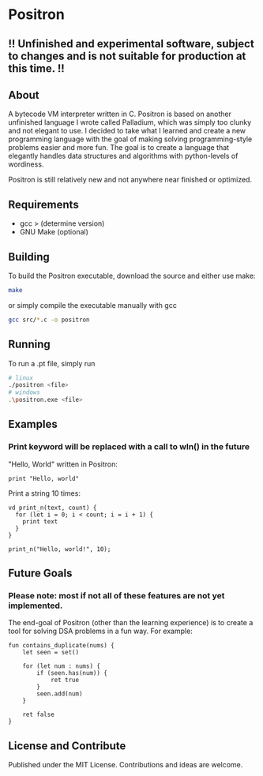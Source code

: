 # Positron

## !! Unfinished and experimental software, subject to changes and is not suitable for production at this time. !!

## About
A bytecode VM interpreter written in C. Positron is based on another unfinished language I wrote called Palladium, which was simply too clunky and not elegant to use. I decided to take what I learned and create a new programming language with the goal of making solving programming-style problems easier and more fun. The goal is to create a language that elegantly handles data structures and algorithms with python-levels of wordiness.

Positron is still relatively new and not anywhere near finished or optimized.

## Requirements
- gcc > (determine version)
- GNU Make (optional)

## Building
To build the Positron executable, download the source and either use make:
```sh
make
```
or simply compile the executable manually with gcc
```sh
gcc src/*.c -o positron
```

## Running
To run a .pt file, simply run
```sh
# linux
./positron <file>
# windows
.\positron.exe <file>
```

## Examples
### Print keyword will be replaced with a call to wln() in the future
"Hello, World" written in Positron:
```
print "Hello, world"
```
Print a string 10 times:
```
vd print_n(text, count) {
  for (let i = 0; i < count; i = i + 1) {
    print text
  }
}

print_n("Hello, world!", 10);
```

## Future Goals
### Please note: most if not all of these features are not yet implemented.
The end-goal of Positron (other than the learning experience) is to create a tool for solving DSA problems in a fun way. For example:
```
fun contains_duplicate(nums) {
    let seen = set()

    for (let num : nums) {
        if (seen.has(num)) {
            ret true
        }
        seen.add(num)
    }

    ret false
}
```

## License and Contribute
Published under the MIT License. Contributions and ideas are welcome.
